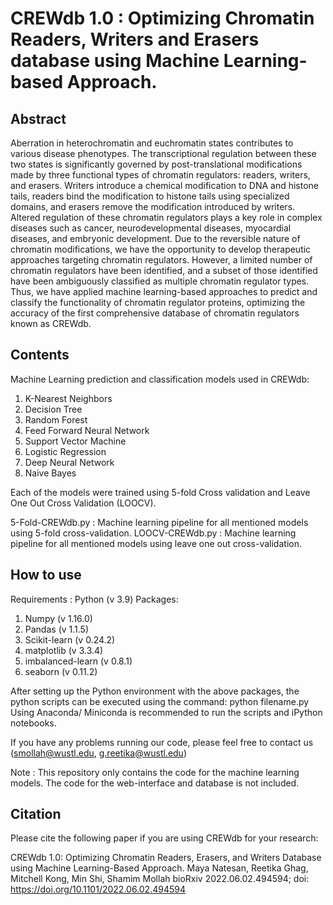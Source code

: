 # CREWdb 1.0 : Optimizing Chromatin Readers, Writers and Erasers database using Machine Learning-based Approach.

## Abstract
Aberration in heterochromatin and euchromatin states contributes to various disease phenotypes. The transcriptional regulation between these two states is significantly governed by post-translational modifications made by three functional types of chromatin regulators: readers, writers, and erasers. Writers introduce a chemical modification to DNA and histone tails, readers bind the modification to histone tails using specialized domains, and erasers remove the modification introduced by writers. Altered regulation of these chromatin regulators plays a key role in complex diseases such as cancer, neurodevelopmental diseases, myocardial diseases, and embryonic development. Due to the reversible nature of chromatin modifications, we have the opportunity to develop therapeutic approaches targeting chromatin regulators. However, a limited number of chromatin regulators have been identified, and a subset of those identified have been ambiguously classified as multiple chromatin regulator types. Thus, we have applied machine learning-based approaches to predict and classify the functionality of chromatin regulator proteins, optimizing the accuracy of the first comprehensive database of chromatin regulators known as CREWdb.

## Contents
Machine Learning prediction and classification models used in CREWdb:
  1. K-Nearest Neighbors
  2. Decision Tree
  3. Random Forest
  4. Feed Forward Neural Network
  5. Support Vector Machine
  6. Logistic Regression
  7. Deep Neural Network
  8. Naive Bayes
  
Each of the models were trained using 5-fold Cross validation and Leave One Out Cross Validation (LOOCV). 

5-Fold-CREWdb.py : Machine learning pipeline for all mentioned models using 5-fold cross-validation.
LOOCV-CREWdb.py : Machine learning pipeline for all mentioned models using leave one out cross-validation.

## How to use
Requirements : 
  Python (v 3.9)
Packages:
  1. Numpy (v 1.16.0)
  2. Pandas (v 1.1.5)
  3. Scikit-learn (v 0.24.2)
  4. matplotlib (v 3.3.4)
  5. imbalanced-learn (v 0.8.1)
  6. seaborn (v 0.11.2)
  
 After setting up the Python environment with the above packages, the python scripts can be executed using the command: python filename.py
 Using Anaconda/ Miniconda is recommended to run the scripts and iPython notebooks.
 
 If you have any problems running our code, please feel free to contact us (smollah@wustl.edu, g.reetika@wustl.edu)
 
 Note : This repository only contains the code for the machine learning models. The code for the web-interface and database is not included.
 
## Citation
Please cite the following paper if you are using CREWdb for your research: 

CREWdb 1.0: Optimizing Chromatin Readers, Erasers, and Writers Database using Machine Learning-Based Approach.
Maya Natesan, Reetika Ghag, Mitchell Kong, Min Shi, Shamim Mollah
bioRxiv 2022.06.02.494594; doi: https://doi.org/10.1101/2022.06.02.494594
